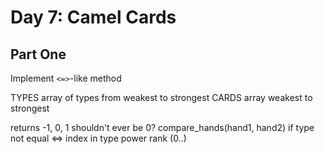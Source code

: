 # Day 7: Camel Cards

## Part One

Implement `<=>`-like method

TYPES array of types from weakest to strongest
CARDS array weakest to strongest

returns -1, 0, 1
shouldn't ever be 0?
compare_hands(hand1, hand2)
  if type not equal <=> index in type power rank
  (0..)